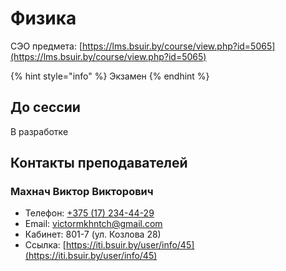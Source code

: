 # Физика

СЭО предмета: [https://lms.bsuir.by/course/view.php?id=5065](https://lms.bsuir.by/course/view.php?id=5065)

{% hint style="info" %}
Экзамен
{% endhint %}

## До сессии

В разработке

## Контакты преподавателей

### Махнач Виктор Викторович

* Телефон: [+375 (17) 234-44-29](tel:375172344429)
* Email: [victormkhntch@gmail.com](mailto:victormkhntch@gmail.com)
* Кабинет: 801-7 (ул. Козлова 28)
* Ссылка: [https://iti.bsuir.by/user/info/45](https://iti.bsuir.by/user/info/45)
